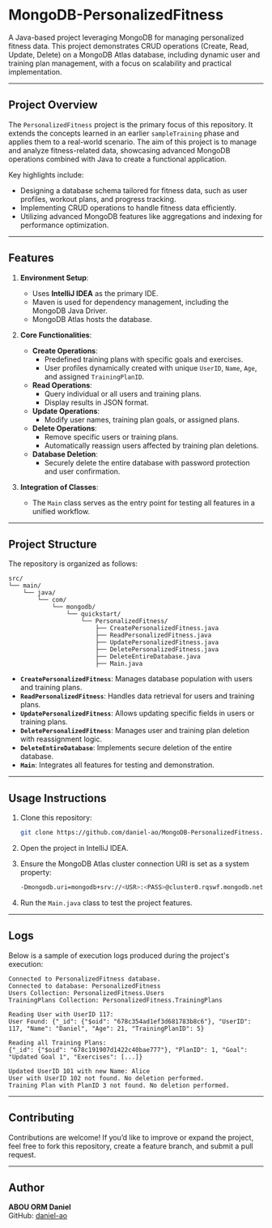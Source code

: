 # MongoDB-PersonalizedFitness

A Java-based project leveraging MongoDB for managing personalized fitness data. This project demonstrates CRUD operations (Create, Read, Update, Delete) on a MongoDB Atlas database, including dynamic user and training plan management, with a focus on scalability and practical implementation.

---

## Project Overview

The `PersonalizedFitness` project is the primary focus of this repository. It extends the concepts learned in an earlier `sampleTraining` phase and applies them to a real-world scenario. The aim of this project is to manage and analyze fitness-related data, showcasing advanced MongoDB operations combined with Java to create a functional application.

Key highlights include:
- Designing a database schema tailored for fitness data, such as user profiles, workout plans, and progress tracking.
- Implementing CRUD operations to handle fitness data efficiently.
- Utilizing advanced MongoDB features like aggregations and indexing for performance optimization.

---

## Features

1. **Environment Setup**:
   - Uses **IntelliJ IDEA** as the primary IDE.
   - Maven is used for dependency management, including the MongoDB Java Driver.
   - MongoDB Atlas hosts the database.

2. **Core Functionalities**:
   - **Create Operations**:
     - Predefined training plans with specific goals and exercises.
     - User profiles dynamically created with unique `UserID`, `Name`, `Age`, and assigned `TrainingPlanID`.
   - **Read Operations**:
     - Query individual or all users and training plans.
     - Display results in JSON format.
   - **Update Operations**:
     - Modify user names, training plan goals, or assigned plans.
   - **Delete Operations**:
     - Remove specific users or training plans.
     - Automatically reassign users affected by training plan deletions.
   - **Database Deletion**:
     - Securely delete the entire database with password protection and user confirmation.

3. **Integration of Classes**:
   - The `Main` class serves as the entry point for testing all features in a unified workflow.

---

## Project Structure

The repository is organized as follows:
```
src/
└── main/
    └── java/
        └── com/
            └── mongodb/
                └── quickstart/
                    └── PersonalizedFitness/
                        ├── CreatePersonalizedFitness.java
                        ├── ReadPersonalizedFitness.java
                        ├── UpdatePersonalizedFitness.java
                        ├── DeletePersonalizedFitness.java
                        ├── DeleteEntireDatabase.java
                        ├── Main.java
```

- **`CreatePersonalizedFitness`**: Manages database population with users and training plans.
- **`ReadPersonalizedFitness`**: Handles data retrieval for users and training plans.
- **`UpdatePersonalizedFitness`**: Allows updating specific fields in users or training plans.
- **`DeletePersonalizedFitness`**: Manages user and training plan deletion with reassignment logic.
- **`DeleteEntireDatabase`**: Implements secure deletion of the entire database.
- **`Main`**: Integrates all features for testing and demonstration.

---

## Usage Instructions

1. Clone this repository:
   ```bash
   git clone https://github.com/daniel-ao/MongoDB-PersonalizedFitness.git
   ```

2. Open the project in IntelliJ IDEA.

3. Ensure the MongoDB Atlas cluster connection URI is set as a system property:
   ```bash
   -Dmongodb.uri=mongodb+srv://<USR>:<PASS>@cluster0.rqswf.mongodb.net/PersonalizedFitness
   ```

4. Run the `Main.java` class to test the project features.

---

## Logs

Below is a sample of execution logs produced during the project's execution:

```
Connected to PersonalizedFitness database.
Connected to database: PersonalizedFitness
Users Collection: PersonalizedFitness.Users
TrainingPlans Collection: PersonalizedFitness.TrainingPlans

Reading User with UserID 117:
User Found: {"_id": {"$oid": "678c354ad1ef3d681783b8c6"}, "UserID": 117, "Name": "Daniel", "Age": 21, "TrainingPlanID": 5}

Reading all Training Plans:
{"_id": {"$oid": "678c191907d1422c40bae777"}, "PlanID": 1, "Goal": "Updated Goal 1", "Exercises": [...]}

Updated UserID 101 with new Name: Alice
User with UserID 102 not found. No deletion performed.
Training Plan with PlanID 3 not found. No deletion performed.
```

---

## Contributing

Contributions are welcome! If you’d like to improve or expand the project, feel free to fork this repository, create a feature branch, and submit a pull request.

---


## Author

**ABOU ORM Daniel**  
GitHub: [daniel-ao](https://github.com/daniel-ao)


